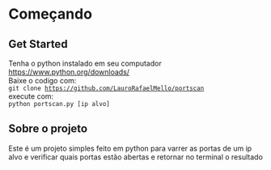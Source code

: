 # Começando
## Get Started
Tenha o python instalado em seu computador<br/>
https://www.python.org/downloads/<br/>
Baixe o codigo com:<br/>
<code>git clone https://github.com/LauroRafaelMello/portscan</code><br/>
execute com:<br/>
<code>python portscan.py [ip alvo]</code><br/>

## Sobre o projeto
Este é um projeto simples feito em python para varrer as portas de um ip alvo e verificar quais portas estão abertas e retornar no terminal o resultado